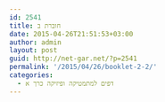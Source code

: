 ```yaml
---
id: 2541
title: חוברת ב
date: 2015-04-26T21:51:53+03:00
author: admin
layout: post
guid: http://net-gar.net/?p=2541
permalink: '/2015/04/26/booklet-2-2/'
categories:
  - דפים למתמטיקה ופיזיקה כרך א
---
```

